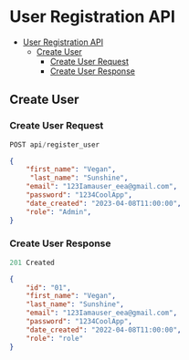 # User Registration  API

- [User Registration API](#user-api)
  - [Create User](#create-user)
    - [Create User Request](#create-user-request)
    - [Create User Response](#create-user-response)


## Create User

### Create User Request

```js
POST api/register_user
```

```json
{
    "first_name": "Vegan",
     "last_name": "Sunshine",
    "email": "123Iamauser_eea@gmail.com",
    "password": "1234CoolApp",
    "date_created": "2023-04-08T11:00:00",
    "role": "Admin",
}
```

### Create User Response

```js
201 Created
```


```json
{
    "id": "01",
    "first_name": "Vegan",
    "last_name": "Sunshine",
    "email": "123Iamauser_eea@gmail.com",
    "password": "1234CoolApp",
    "date_created": "2022-04-08T11:00:00",
    "role": "role"
}
```
